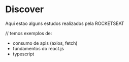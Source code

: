 # Discover

Aqui estao alguns estudos realizados pela ROCKETSEAT

// temos exemplos de:
   - consumo de apis (axios, fetch)
   - fundamentos do react.js
   - typescript
